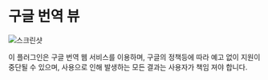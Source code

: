 구글 번역 뷰
=======================

![스크린샷](https://raw.github.com/jeeeyul/google-translation-view/master/net.jeeeyul.eclipse.googledic.resources/screen-shot.png)

이 플러그인은 구글 번역 웹 서비스를 이용하며, 구글의 정책등에 따라 예고 없이 지원이 중단될 수 있으며, 
사용으로 인해 발생하는 모든 결과는 사용자가 책임 져야 합니다.
